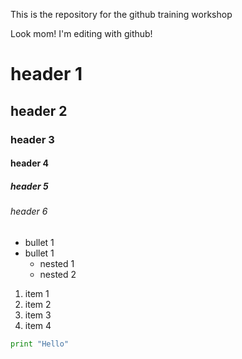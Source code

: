 This is the repository for the github training workshop

Look mom! I'm editing with github!

# header 1
## header 2
### header 3
#### header 4
##### header 5
###### header 6

- bullet 1
- bullet 1
    - nested 1
    - nested 2

1. item 1
2. item 2
3. item 3
4. item 4

```python
print "Hello"
